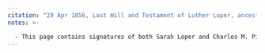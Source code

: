 ```yaml
---
citation: "29 Apr 1856, Last Will and Testament of Luther Loper, ancestry.com."
notes: >- 

  - This page contains signatures of both Sarah Loper and Charles M. Pine. Above that it states "...Sarah Loper and Charles M. Pine being duly sworn do each for themselves solemnly swear they will well truly honestly and faithfully perform the duties of executrix and executor of the Last Will and Testament of Luther Loper deceased."
---
```



